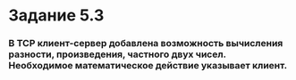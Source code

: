 # Задание 5.3

### В TCP клиент-сервер добавлена возможность вычисления разности, произведения, частного двух чисел. Необходимое математическое действие указывает клиент.